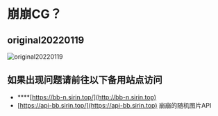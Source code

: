 # 崩崩CG？

## original20220119

![original20220119](https://upload-bbs.mihoyo.com/upload/2022/01/20/5875627/2bcf98c7ff6d39fdb9ac59bc316af523_3333712622593077410.png)

## **如果出现问题请前往以下备用站点访问**

* ****[https://bb-n.sirin.top/](http://bb-n.sirin.top)
* [https://api-bb.sirin.top/](https://api-bb.sirin.top) 崩崩的随机图片API

